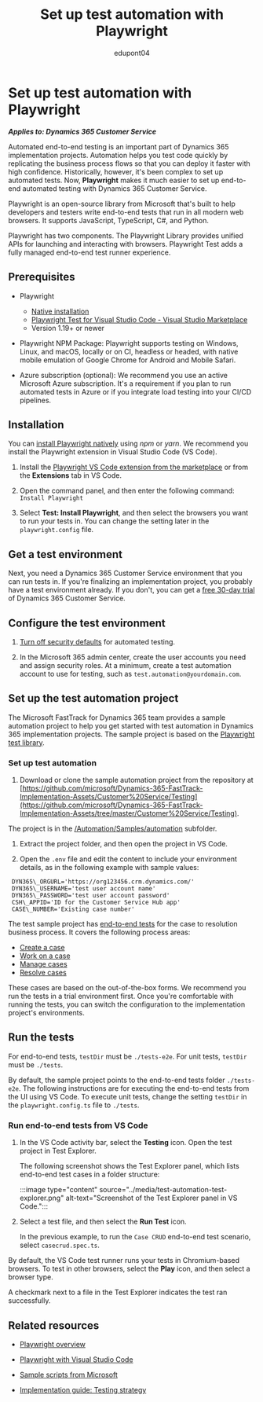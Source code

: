 ﻿---
title: Set up test automation with Playwright
description: Learn how to set up automated end-to-end testing with Playwright for Microsoft Dynamics 365 Customer Service projects.
ms.date: 06/07/2023
ms.topic: how-to
author: edupont04
ms.author: darent
ms.custom:
 - ai-gen-docs-bap
 - ai-gen-desc
 - ai-seo-date:08/23/2023
 - bap-template
---

# Set up test automation with Playwright

***Applies to: Dynamics 365 Customer Service***

Automated end-to-end testing is an important part of Dynamics 365 implementation projects. Automation helps you test code quickly by replicating the business process flows so that you can deploy it faster with high confidence. Historically, however, it's been complex to set up automated tests. Now, **Playwright** makes it much easier to set up end-to-end automated testing with Dynamics 365 Customer Service.

Playwright is an open-source library from Microsoft that's built to help developers and testers write end-to-end tests that run in all modern web browsers. It supports JavaScript, TypeScript, C\#, and Python.

Playwright has two components. The Playwright Library provides unified APIs for launching and interacting with browsers. Playwright Test adds a fully managed end-to-end test runner experience.

## Prerequisites

- Playwright

  - [Native installation](https://playwright.dev)
  - [Playwright Test for Visual Studio Code - Visual Studio Marketplace](https://marketplace.visualstudio.com/items?itemName=ms-playwright.playwright)
  - Version 1.19+ or newer

- Playwright NPM Package: Playwright supports testing on Windows, Linux, and macOS, locally or on CI, headless or headed, with native mobile emulation of Google Chrome for Android and Mobile Safari.

- Azure subscription (optional): We recommend you use an active Microsoft Azure subscription. It's a requirement if you plan to run automated tests in Azure or if you integrate load testing into your CI/CD pipelines.

## Installation

You can [install Playwright natively](https://playwright.dev/docs/intro) using *npm* or *yarn*. We recommend you install the Playwright extension in Visual Studio Code (VS Code).

1. Install the [Playwright VS Code extension from the marketplace](https://marketplace.visualstudio.com/items?itemName=ms-playwright.playwright) or from the **Extensions** tab in VS Code.

1. Open the command panel, and then enter the following command: `Install Playwright`

1. Select **Test: Install Playwright**, and then select the browsers you want to run your tests in. You can change the setting later in the `playwright.config` file.

## Get a test environment

Next, you need a Dynamics 365 Customer Service environment that you can run tests in. If you're finalizing an implementation project, you probably have a test environment already. If you don't, you can get a [free 30-day trial](/dynamics365/customer-service/try-customer-service) of Dynamics 365 Customer Service.

## Configure the test environment

1. [Turn off security defaults](/azure/active-directory/fundamentals/security-defaults) for automated testing.

1. In the Microsoft 365 admin center, create the user accounts you need and assign security roles. At a minimum, create a test automation account to use for testing, such as `test.automation@yourdomain.com`.

## Set up the test automation project

The Microsoft FastTrack for Dynamics 365 team provides a sample automation project to help you get started with test automation in Dynamics 365 implementation projects. The sample project is based on the [Playwright test library](https://github.com/microsoft/playwright/tree/main/tests/library).

### Set up test automation

1. Download or clone the sample automation project from the repository at [https://github.com/microsoft/Dynamics-365-FastTrack-Implementation-Assets/Customer%20Service/Testing](https://github.com/microsoft/Dynamics-365-FastTrack-Implementation-Assets/tree/master/Customer%20Service/Testing).

  The project is in the [/Automation/Samples/automation](https://github.com/microsoft/Dynamics-365-FastTrack-Implementation-Assets/tree/master/Customer%20Service/Testing/Automation/Samples/automation) subfolder.

1. Extract the project folder, and then open the project in VS Code.

1. Open the `.env` file and edit the content to include your environment details, as in the following example with sample values:

 ```text
  DYN365\_ORGURL='https://org123456.crm.dynamics.com/'
  DYN365\_USERNAME='test user account name'
  DYN365\_PASSWORD='test user account password'
  CSH\_APPID='ID for the Customer Service Hub app'
  CASE\_NUMBER='Existing case number' 
 ```

The test sample project has [end-to-end tests](https://github.com/microsoft/Dynamics-365-FastTrack-Implementation-Assets/tree/master/Customer%20Service/Testing/Automation/Samples/automation/tests-e2e) for the case to resolution business process. It covers the following process areas:

- [Create a case](../business-processes/case-to-resolution-areas.md#create-a-case)
- [Work on a case](../business-processes/case-to-resolution-areas.md#work-on-a-case)
- [Manage cases](../business-processes/case-to-resolution-areas.md#manage-cases)
- [Resolve cases](../business-processes/case-to-resolution-areas.md#resolve-cases)

These cases are based on the out-of-the-box forms. We recommend you run the tests in a trial environment first. Once you're comfortable with running the tests, you can switch the configuration to the implementation project's environments.

## Run the tests

For end-to-end tests, `testDir` must be `./tests-e2e`. For unit tests, `testDir` must be `./tests`.

By default, the sample project points to the end-to-end tests folder `./tests-e2e`. The following instructions are for executing the end-to-end tests from the UI using VS Code. To execute unit tests, change the setting `testDir` in the `playwright.config.ts` file to `./tests`.

### Run end-to-end tests from VS Code

1. In the VS Code activity bar, select the **Testing** icon. Open the test project in Test Explorer.

    The following screenshot shows the Test Explorer panel, which lists end-to-end test cases in a folder structure:
  
    :::image type="content" source="../media/test-automation-test-explorer.png" alt-text="Screenshot of the Test Explorer panel in VS Code.":::

1. Select a test file, and then select the **Run Test** icon.

    In the previous example, to run the `Case CRUD` end-to-end test scenario, select `casecrud.spec.ts`.

By default, the VS Code test runner runs your tests in Chromium-based browsers. To test in other browsers, select the **Play** icon, and then select a browser type.

A checkmark next to a file in the Test Explorer indicates the test ran successfully.

## Related resources

- [Playwright overview](https://playwright.dev/docs/intro)

- [Playwright with Visual Studio Code](https://playwright.dev/docs/getting-started-vscode)

- [Sample scripts from Microsoft](https://github.com/microsoft/Dynamics-365-FastTrack-Implementation-Assets/tree/master/Customer%20Service/Testing/Automation/Samples/automation)

- [Implementation guide: Testing strategy](../implementation-guide/testing-strategy.md)

<!--## Tags

*Products:* Dynamics 365 Customer Service-->
